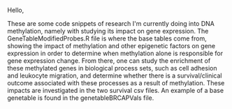 Hello,

These are some code snippets of research I'm currently doing into DNA methylation, namely with studying its impact on gene expression. The GeneTableModifiedProbes.R file is where the base tables come from, showing the impact of methylation
and other epigenetic factors on gene expression in order to determine when methylation alone is responsible for gene expression change. From there, one can study the enrichment of these methylated genes in biological process sets,
such as cell adhesion and leukocyte migration, and determine whether there is a survival/clinical outcome associated with these processes as a result of methylation. These impacts are investigated in the two survival csv files.
An example of a base genetable is found in the genetableBRCAPVals file.

